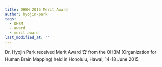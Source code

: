 ```yaml
---
title: OHBM 2015 Merit Award
author: hyojin-park
tags:
  - OHBM
  - award
  - merit award
last_modified_at: ""
---
```

Dr. Hyojin Park received Merit Award 🏆 from the OHBM (Organization for Human Brain Mapping) held in Honolulu, Hawai, 14-18 June 2015. 
